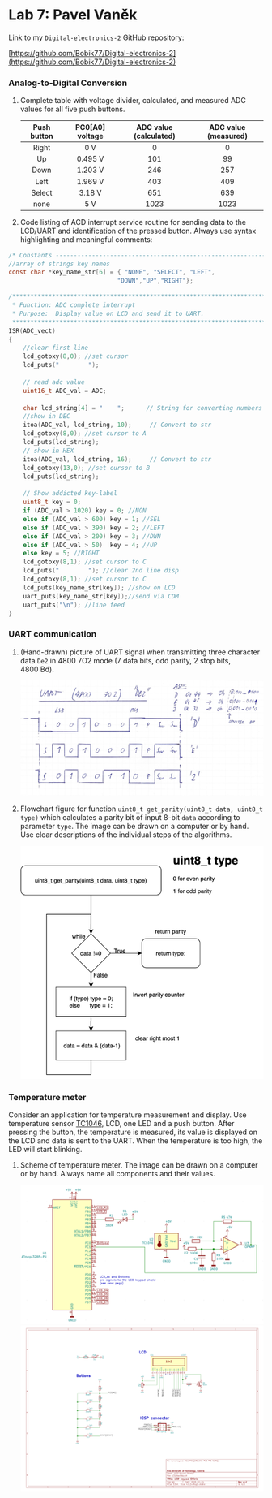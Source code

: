 # Lab 7: Pavel Vaněk

Link to my `Digital-electronics-2` GitHub repository:

   [https://github.com/Bobik77/Digital-electronics-2](https://github.com/Bobik77/Digital-electronics-2)


### Analog-to-Digital Conversion

1. Complete table with voltage divider, calculated, and measured ADC values for all five push buttons.

   | **Push button** | **PC0[A0] voltage** | **ADC value (calculated)** | **ADC value (measured)** |
   | :-: | :-: | :-: | :-: |
   | Right  | 0&nbsp;V | 0   | 0 |
   | Up     | 0.495&nbsp;V | 101 | 99 |
   | Down   |   1.203 V    | 246 | 257 |
   | Left   |   1.969 V    | 403 | 409 |
   | Select |    3.18 V  |  651   | 639 |
   | none   |   5 V    |   1023  | 1023  |

2. Code listing of ACD interrupt service routine for sending data to the LCD/UART and identification of the pressed button. Always use syntax highlighting and meaningful comments:

```c
/* Constants ----------------------------------------------------------*/
//array of strings key names
const char *key_name_str[6] = { "NONE", "SELECT", "LEFT",
                              "DOWN","UP","RIGHT"};

```

```c
/**********************************************************************
 * Function: ADC complete interrupt
 * Purpose:  Display value on LCD and send it to UART.
 **********************************************************************/
ISR(ADC_vect)
{
    //clear first line
    lcd_gotoxy(8,0); //set cursor
    lcd_puts("        "); 

    // read adc value
    uint16_t ADC_val = ADC;
    
    char lcd_string[4] = "    ";      // String for converting numbers by itoa()
    //show in DEC
    itoa(ADC_val, lcd_string, 10);     // Convert to str
    lcd_gotoxy(8,0); //set cursor to A
    lcd_puts(lcd_string); 
    // show in HEX
    itoa(ADC_val, lcd_string, 16);     // Convert to str
    lcd_gotoxy(13,0); //set cursor to B
    lcd_puts(lcd_string);
    
    // Show addicted key-label
    uint8_t key = 0;
    if (ADC_val > 1020) key = 0; //NON
    else if (ADC_val > 600) key = 1; //SEL
    else if (ADC_val > 390) key = 2; //LEFT
    else if (ADC_val > 200) key = 3; //DWN
    else if (ADC_val > 50)  key = 4; //UP
    else key = 5; //RIGHT
    lcd_gotoxy(8,1); //set cursor to C
    lcd_puts("        "); //clear 2nd line disp
    lcd_gotoxy(8,1); //set cursor to C
    lcd_puts(key_name_str[key]); //show on LCD
    uart_puts(key_name_str[key]);//send via COM
    uart_puts("\n"); //line feed
}
```


### UART communication

1. (Hand-drawn) picture of UART signal when transmitting three character data `De2` in 4800 7O2 mode (7 data bits, odd parity, 2 stop bits, 4800&nbsp;Bd).

   ![your figure](uart_diagram.png)

2. Flowchart figure for function `uint8_t get_parity(uint8_t data, uint8_t type)` which calculates a parity bit of input 8-bit `data` according to parameter `type`. The image can be drawn on a computer or by hand. Use clear descriptions of the individual steps of the algorithms.

   ![your figure](get_parity.png)

### Temperature meter

Consider an application for temperature measurement and display. Use temperature sensor [TC1046](http://ww1.microchip.com/downloads/en/DeviceDoc/21496C.pdf), LCD, one LED and a push button. After pressing the button, the temperature is measured, its value is displayed on the LCD and data is sent to the UART. When the temperature is too high, the LED will start blinking.

1. Scheme of temperature meter. The image can be drawn on a computer or by hand. Always name all components and their values.

   ![your figure](scheme1.png)
   ![your figure](scheme2.png)